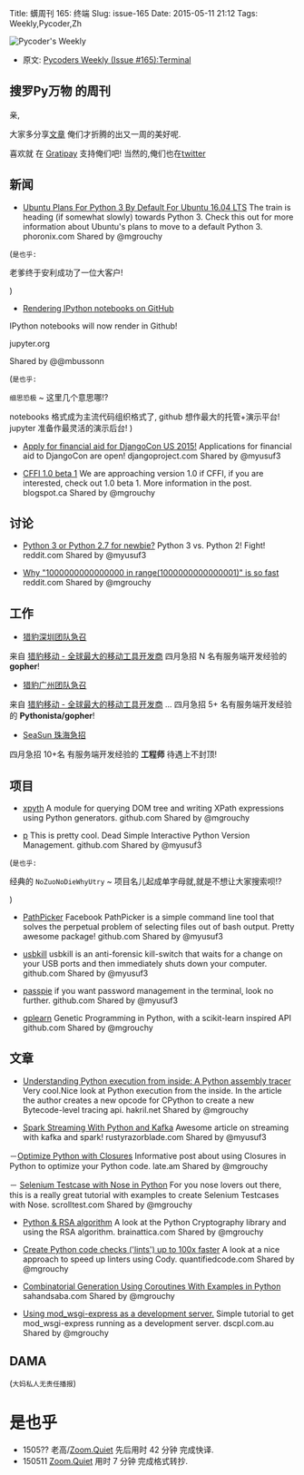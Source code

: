 Title: 蠎周刊 165: 终端
Slug: issue-165
Date: 2015-05-11 21:12
Tags: Weekly,Pycoder,Zh 


![Pycoder's Weekly](https://gallery.mailchimp.com/9735795484d2e4c204da82a29/images/Image_202014_01_22_20at_2010.45.04_20AM9789bf.png)


- 原文: [Pycoders Weekly (Issue #165):Terminal](http://us4.campaign-archive2.com/?u=9735795484d2e4c204da82a29&id=e1b0ffb713&e=889f3f6a05)

##  搜罗Py万物 的周刊

亲,



大家多分享[文章](http://pycoders.com/submissions/) 
俺们才折腾的出又一周的美好呢.

喜欢就
在 [Gratipay](https://www.gratipay.com/PycodersWeekly)
支持俺们吧!
当然的,俺们也在[twitter](http://www.twitter.com/pycoders)


## 新闻
 
- [Ubuntu Plans For Python 3 By Default For Ubuntu 16.04 LTS](http://www.phoronix.com/scan.php?page=news_item&px=Ubuntu-16.04-Python-Plans)
The train is heading (if somewhat slowly) towards Python 3. Check this out for more information about Ubuntu's plans to move to a default Python 3.
phoronix.com
Shared by @mgrouchy
 

(`是也乎:`

老爹终于安利成功了一位大客户!

)


- [Rendering IPython notebooks on GitHub](https://blog.jupyter.org/2015/05/07/rendering-notebooks-on-github/)

IPython notebooks will now render in Github!

jupyter.org

Shared by @@mbussonn


(`是也乎:`

`细思恐极` ~ 这里几个意思哪!?

notebooks 格式成为主流代码组织格式了,
github 想作最大的托管+演示平台!
jupyter 准备作最灵活的演示后台!
)

- [Apply for financial aid for DjangoCon US 2015!](https://www.djangoproject.com/weblog/2015/may/05/apply-financial-aid-djangocon-us-2015/)
Applications for financial aid to DjangoCon are open!
djangoproject.com
Shared by @myusuf3
 

- [CFFI 1.0 beta 1](http://morepypy.blogspot.ca/2015/05/cffi-10-beta-1.html)
We are approaching version 1.0 if CFFI, if you are interested, check out 1.0 beta 1. More information in the post.
blogspot.ca
Shared by @mgrouchy


## 讨论


- [Python 3 or Python 2.7 for newbie?](http://www.reddit.com/r/Python/comments/35a3n5/python_3_or_python_27_for_newbie/)
Python 3 vs. Python 2! Fight!
reddit.com
Shared by @myusuf3
 

- [Why "1000000000000000 in range(1000000000000001)" is so fast](http://www.reddit.com/r/Python/comments/352szm/why_1000000000000000_in_range1000000000000001_is/)
reddit.com
Shared by @mgrouchy
 



## 工作


- [猎豹深圳团队急召](https://github.com/cheetahmobile/CMBM/wiki/BmSzHr)

来自 [猎豹移动 - 全球最大的移动工具开发商](http://www.cmcm.com/zh-cn/cm-backup/) 
四月急招 N 名有服务端开发经验的 **gopher**!


- [猎豹广州团队急召](https://github.com/cheetahmobile/CMBM/wiki/BmGzHr)

来自 [猎豹移动 - 全球最大的移动工具开发商](http://www.cmcm.com/zh-cn/cm-backup/) ...
四月急招 5+ 名有服务端开发经验的 **Pythonista/gopher**!

- [SeaSun 珠海急招](https://github.com/cheetahmobile/CMBM/wiki/SeaSunZh)

四月急招 10+名 有服务端开发经验的 **工程师** 待遇上不封顶!


## 项目


- [xpyth](https://github.com/hchasestevens/xpyth)
A module for querying DOM tree and writing XPath expressions using Python generators.
github.com
Shared by @mgrouchy
 

- [p](https://github.com/qw3rtman/p)
This is pretty cool. Dead Simple Interactive Python Version Management.
github.com
Shared by @myusuf3
 
(`是也乎:`

经典的 `NoZuoNoDieWhyUtry` ~ 项目名儿起成单字母就,就是不想让大家搜索呗!?

)


- [PathPicker](https://github.com/facebook/PathPicker)
Facebook PathPicker is a simple command line tool that solves the perpetual problem of selecting files out of bash output. Pretty awesome package!
github.com
Shared by @myusuf3
 

- [usbkill](https://github.com/hephaest0s/usbkill)
usbkill is an anti-forensic kill-switch that waits for a change on your USB ports and then immediately shuts down your computer.
github.com
Shared by @myusuf3
 

- [passpie](https://github.com/marcwebbie/passpie)
if you want password management in the terminal, look no further.
github.com
Shared by @myusuf3
 

- [gplearn](https://github.com/trevorstephens/gplearn)
Genetic Programming in Python, with a scikit-learn inspired API
github.com
Shared by @mgrouchy

## 文章

- [Understanding Python execution from inside: A Python assembly tracer](http://blog.hakril.net/articles/2-understanding-python-execution-tracer.html)
Very cool.Nice look at Python execution from the inside. In the article the author creates a new opcode for CPython to create a new Bytecode-level tracing api.
hakril.net
Shared by @mgrouchy
 

- [Spark Streaming With Python and Kafka](http://rustyrazorblade.com/2015/05/spark-streaming-with-python-and-kafka/)
Awesome article on streaming with kafka and spark!
rustyrazorblade.com
Shared by @myusuf3
 

－[Optimize Python with Closures](http://late.am/post/2015/05/07/optimize-python-with-closures.html)
Informative post about using Closures in Python to optimize your Python code.
late.am
Shared by @mgrouchy
 

－ [Selenium Testcase with Nose in Python](http://scrolltest.com/selenium-testcase-with-nose-in-python/)
For you nose lovers out there, this is a really great tutorial with examples to create Selenium Testcases with Nose.
scrolltest.com
Shared by @mgrouchy
 

- [Python & RSA algorithm](http://blog.brainattica.com/rsa-with-cryptography-python-library/)
A look at the Python Cryptography library and using the RSA algorithm.
brainattica.com
Shared by @mgrouchy
 

- [Create Python code checks ('lints') up to 100x faster](http://blog.quantifiedcode.com/create-python-code-checks-lints-100-times-faster/)
A look at a nice approach to speed up linters using Cody.
quantifiedcode.com
Shared by @mgrouchy
 

- [Combinatorial Generation Using Coroutines With Examples in Python](http://sahandsaba.com/combinatorial-generation-using-coroutines-in-python.html)
sahandsaba.com
Shared by @mgrouchy
 

- [Using mod_wsgi-express as a development server.](http://blog.dscpl.com.au/2015/05/using-modwsgi-express-as-development.html)
Simple tutorial to get mod_wsgi-express running as a development server.
dscpl.com.au
Shared by @mgrouchy
 


## DAMA
(`大妈私人无责任播报`)



# 是也乎

- 1505?? 老高/[Zoom.Quiet](http://zoomquiet.org/) 先后用时 42 分钟 完成快译.
- 150511 [Zoom.Quiet](http://zoomquiet.org/) 用时 7 分钟 完成格式转抄.

